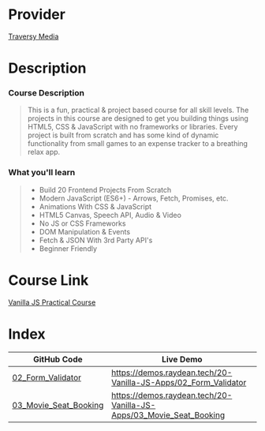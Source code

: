 # Provider

[Traversy Media](https://www.traversymedia.com/)

# Description

### Course Description

>This is a fun, practical & project based course for all skill levels. The projects in this course are designed to get you building things using HTML5, CSS &  JavaScript with no frameworks or libraries. Every project is built from scratch and has some kind of dynamic functionality from small games to an expense tracker to a breathing relax app.

### What you'll learn

>* Build 20 Frontend Projects From Scratch
>* Modern JavaScript (ES6+) - Arrows, Fetch, Promises, etc.
>* Animations With CSS & JavaScript
>* HTML5 Canvas, Speech API, Audio & Video
>* No JS or CSS Frameworks
>* DOM Manipulation & Events
>* Fetch & JSON With 3rd Party API's
>* Beginner Friendly

# Course Link

[Vanilla JS Practical Course](https://www.traversymedia.com/20-Vanilla-JavaScript-Projects)

# Index
GitHub Code | Live Demo |
| --- | --- |
[02_Form_Validator](02_Form_Validator/) | https://demos.raydean.tech/20-Vanilla-JS-Apps/02_Form_Validator |
[03_Movie_Seat_Booking](03_Movie_Seat_Booking/) | https://demos.raydean.tech/20-Vanilla-JS-Apps/03_Movie_Seat_Booking |
